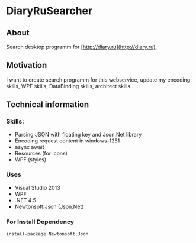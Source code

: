 # DiaryRuSearcher

## About

Search desktop programm for [http://diary.ru](http://diary.ru).

## Motivation

I want to create search programm for this webservice, update my encoding skills, WPF skills, DataBinding skills, architect skills.

## Technical information

### Skills:
-  Parsing JSON with floating key and Json.Net library
-  Encoding request content in windows-1251
-  async await
-  Resources (for icons)
-  WPF (styles)

### Uses
-  Visual Studio 2013
-  WPF
-  .NET 4.5
-  Newtonsoft.Json (Json.Net)

### For Install Dependency
    install-package Newtonsoft.Json 